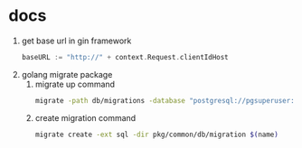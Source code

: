 # docs 

1. get base url in gin framework
    ``` go 
    baseURL := "http://" + context.Request.clientIdHost
    ```
2. golang migrate package
    1. migrate up command
        ``` sh
        migrate -path db/migrations -database "postgresql://pgsuperuser:Admin@1@localhost:5432/simplebank?sslmode=disable" -verbose up
         ```
    2. create migration command
        ``` sh
        migrate create -ext sql -dir pkg/common/db/migration $(name)    
        ```